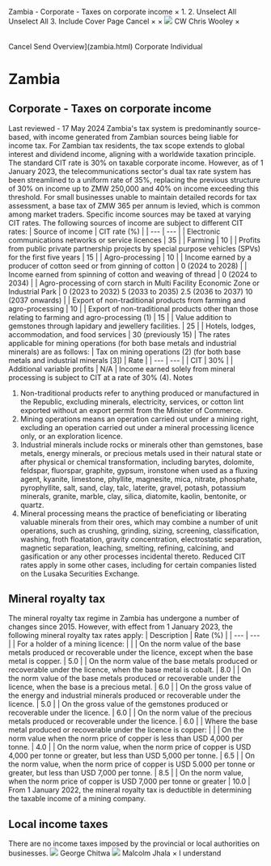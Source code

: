 Zambia - Corporate - Taxes on corporate income
×
1.
2.
Unselect All
Unselect All
3.
Include Cover Page
Cancel
×
×
![](-/media/world-wide-tax-summaries/attachments/global---chris-wooley.ashx%3Frev=ac5e5f3223b34096b1afc2a6009c7320&revision=ac5e5f32-23b3-4096-b1af-c2a6009c7320&hash=859B7ADC84DC2CBEC9760E9E6EE7DE6D0A8BFCDF)
CW
Chris Wooley
×
######
Cancel
Send
Overview](zambia.html)
Corporate
Individual
# Zambia
## Corporate - Taxes on corporate income
Last reviewed - 17 May 2024
Zambia's tax system is predominantly source-based, with income generated from Zambian sources being liable for income tax. For Zambian tax residents, the tax scope extends to global interest and dividend income, aligning with a worldwide taxation principle.
The standard CIT rate is 30% on taxable corporate income. However, as of 1 January 2023, the telecommunications sector's dual tax rate system has been streamlined to a uniform rate of 35%, replacing the previous structure of 30% on income up to ZMW 250,000 and 40% on income exceeding this threshold.
For small businesses unable to maintain detailed records for tax assessment, a base tax of ZMW 365 per annum is levied, which is common among market traders. Specific income sources may be taxed at varying CIT rates.
The following sources of income are subject to different CIT rates:
| Source of income | CIT rate (%) |
| --- | --- |
| Electronic communications networks or service licences | 35 |
| Farming | 10 |
| Profits from public private partnership projects by special purpose vehicles (SPVs) for the first five years | 15 |
| Agro-processing | 10 |
| Income earned by a producer of cotton seed or from ginning of cotton | 0 (2024 to 2028) |
| Income earned from spinning of cotton and weaving of thread | 0 (2024 to 2034) |
| Agro-processing of corn starch in Multi Facility Economic Zone or Industrial Park | 0 (2023 to 2032)  5 (2033 to 2035)  2.5 (2036 to 2037)  10 (2037 onwards) |
| Export of non-traditional products from farming and agro-processing | 10 |
| Export of non-traditional products other than those relating to farming and agro-processing (1) | 15 |
| Value addition to gemstones through lapidary and jewellery facilities. | 25 |
| Hotels, lodges, accommodation, and food services | 30 (previously 15) |
The rates applicable for mining operations (for both base metals and industrial minerals) are as follows:
| Tax on mining operations (2) (for both base metals and industrial minerals [3]) | Rate |
| --- | --- |
| CIT | 30% |
| Additional variable profits | N/A |
Income earned solely from mineral processing is subject to CIT at a rate of 30% (4).
Notes
1. Non-traditional products refer to anything produced or manufactured in the Republic, excluding minerals, electricity, services, or cotton lint exported without an export permit from the Minister of Commerce.
2. Mining operations means an operation carried out under a mining right, excluding an operation carried out under a mineral processing licence only, or an exploration licence.
3. Industrial minerals include rocks or minerals other than gemstones, base metals, energy minerals, or precious metals used in their natural state or after physical or chemical transformation, including barytes, dolomite, feldspar, fluorspar, graphite, gypsum, ironstone when used as a fluxing agent, kyanite, limestone, phyllite, magnesite, mica, nitrate, phosphate, pyrophyllite, salt, sand, clay, talc, laterite, gravel, potash, potassium minerals, granite, marble, clay, silica, diatomite, kaolin, bentonite, or quartz.
4. Mineral processing means the practice of beneficiating or liberating valuable minerals from their ores, which may combine a number of unit operations, such as crushing, grinding, sizing, screening, classification, washing, froth floatation, gravity concentration, electrostatic separation, magnetic separation, leaching, smelting, refining, calcining, and gasification or any other processes incidental thereto.
Reduced CIT rates apply in some other cases, including for certain companies listed on the Lusaka Securities Exchange.
## Mineral royalty tax
The mineral royalty tax regime in Zambia has undergone a number of changes since 2015. However, with effect from 1 January 2023, the following mineral royalty tax rates apply:
| Description | Rate (%) |
| --- | --- |
| For a holder of a mining licence: |  |
| On the norm value of the base metals produced or recoverable under the licence, except when the base metal is copper. | 5.0 |
| On the norm value of the base metals produced or recoverable under the licence, when the base metal is cobalt. | 8.0 |
| On the norm value of the base metals produced or recoverable under the licence, when the base is a precious metal. | 6.0 |
| On the gross value of the energy and industrial minerals produced or recoverable under the licence. | 5.0 |
| On the gross value of the gemstones produced or recoverable under the licence. | 6.0 |
| On the norm value of the precious metals produced or recoverable under the licence. | 6.0 |
| Where the base metal produced or recoverable under the licence is copper: |  |
| On the norm value when the norm price of copper is less than USD 4,000 per tonne. | 4.0 |
| On the norm value, when the norm price of copper is USD 4,000 per tonne or greater, but less than USD 5,000 per tonne. | 6.5 |
| On the norm value, when the norm price of copper is USD 5.000 per tonne or greater, but less than USD 7,000 per tonne. | 8.5 |
| On the norm value, when the norm price of copper is USD 7,000 per tonne or greater | 10.0 |
From 1 January 2022, the mineral royalty tax is deductible in determining the taxable income of a mining company.
## Local income taxes
There are no income taxes imposed by the provincial or local authorities on businesses.
![](-/media/world-wide-tax-summaries/zambiageorge-chitwazambia--george-chitwapng20210203111248167.ashx%3Frev=90204908ab734f83bfeed37093763211&revision=90204908-ab73-4f83-bfee-d37093763211&hash=5C6E370342BF095CA0E42E02DD4D3B94E55AE8FB)
George Chitwa
![](-/media/world-wide-tax-summaries/zambiamalcolm-gurudas-george-jhalamalcolmjpg20210924054127015.ashx%3Frev=13708003974846cf97e166f23ded7edb&revision=13708003-9748-46cf-97e1-66f23ded7edb&hash=DB17EB993726FBA2603166286EE44EA363EC0876)
Malcolm Jhala
×
I understand